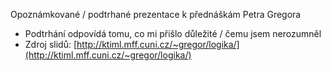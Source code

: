 Opoznámkované / podtrhané prezentace k přednáškám Petra Gregora
- Podtrhání odpovídá tomu, co mi přišlo důležité / čemu jsem nerozumněl
- Zdroj slidů: [http://ktiml.mff.cuni.cz/~gregor/logika/](http://ktiml.mff.cuni.cz/~gregor/logika/)